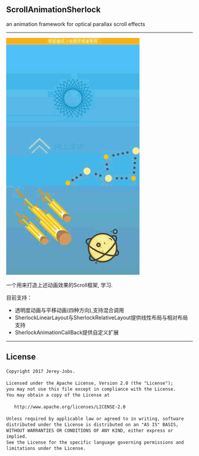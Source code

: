 ScrollAnimationSherlock
---

an animation framework for optical parallax scroll effects

--------
![](/pic/gank_welcome.gif)

一个用来打造上述动画效果的Scroll框架, 学习.

目前支持：
- 透明度动画与平移动画(四种方向),支持混合调用
- SherlockLinearLayout与SherlockRelativeLayout提供线性布局与相对布局支持
- SherlockAnimationCallBack提供自定义扩展


-------

## License

```
Copyright 2017 Jerey-Jobs.

Licensed under the Apache License, Version 2.0 (the "License");
you may not use this file except in compliance with the License.
You may obtain a copy of the License at

   http://www.apache.org/licenses/LICENSE-2.0

Unless required by applicable law or agreed to in writing, software
distributed under the License is distributed on an "AS IS" BASIS,
WITHOUT WARRANTIES OR CONDITIONS OF ANY KIND, either express or implied.
See the License for the specific language governing permissions and
limitations under the License.
```
